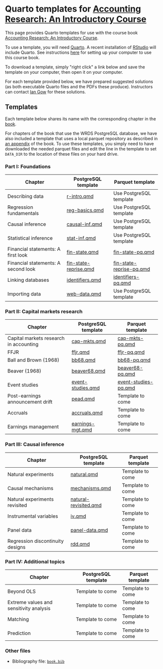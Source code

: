 # Quarto templates for [Accounting Research: An Introductory Course](https://iangow.github.io/far_book/)

This page provides Quarto templates for use with the course book [Accounting Research: An Introductory Course](https://iangow.github.io/far_book/).

To use a template, you will need [Quarto](https://quarto.org).
A recent installation of [RStudio](https://posit.co/downloads/) will include Quarto.
See instructions [here](https://iangow.github.io/far_book/intro.html#install) for setting up your computer to use this course book.

To download a template, simply "right click" a link below and save the template on your computer, then open it on your computer.

For each template provided below, we have prepared suggested solutions (as both executable Quarto files and the PDFs these produce).
Instructors can contact [Ian Gow](mailto:ian.gow@unimelb.edu.au) for these solutions.

## Templates

Each template below shares its name with the corresponding chapter in the [book](https://iangow.github.io/far_book/).

For chapters of the book that use the WRDS PostgreSQL database, we have also included a template that uses a local parquet repository as described in [an appendix](https://iangow.github.io/far_book/parquet-wrds.html) of the book.
To use these templates, you simply need to have downloaded the needed parquet files and edit the line in the template to set `DATA_DIR` to the location of these files on your hard drive.

### Part I: Foundations

| Chapter | PostgreSQL template | Parquet template |
|---------|---------------------|------------------|
| Describing data | [r-intro.qmd](https://raw.githubusercontent.com/iangow/far_templates/main/r-intro.qmd) | Use PostgreSQL template |
| Regression fundamentals | [reg-basics.qmd](https://raw.githubusercontent.com/iangow/far_templates/main/reg-basics.qmd) | Use PostgreSQL template |
| Causal inference | [causal-inf.qmd](https://raw.githubusercontent.com/iangow/far_templates/main/causal-inf.qmd) | Use PostgreSQL template |
| Statistical inference  | [stat-inf.qmd](https://raw.githubusercontent.com/iangow/far_templates/main/stat-inf.qmd) | Use PostgreSQL template |
| Financial statements: A first look | [fin-state.qmd](https://raw.githubusercontent.com/iangow/far_templates/main/fin-state.qmd) | [fin-state-pq.qmd](https://raw.githubusercontent.com/iangow/far_templates/main/fin-state-pq.qmd) |
| Financial statements: A second look | [fin-state-reprise.qmd](https://raw.githubusercontent.com/iangow/far_templates/main/fin-state-reprise.qmd) | [fin-state-reprise-pq.qmd](https://raw.githubusercontent.com/iangow/far_templates/main/fin-state-reprise-pq.qmd) | 
| Linking databases |  [identifiers.qmd](https://raw.githubusercontent.com/iangow/far_templates/main/identifiers.qmd) | [identifiers-pq.qmd](https://raw.githubusercontent.com/iangow/far_templates/main/identifiers-pq.qmd) | 
| Importing data | [web-data.qmd](https://raw.githubusercontent.com/iangow/far_templates/main/web-data.qmd) | Use PostgreSQL template |

### Part II: Capital markets research

| Chapter | PostgreSQL template | Parquet template |
|---------|---------------------|------------------|
| Capital markets research in accounting | [cap-mkts.qmd](https://raw.githubusercontent.com/iangow/far_templates/main/cap-mkts.qmd) | [cap-mkts-pq.qmd](https://raw.githubusercontent.com/iangow/far_templates/main/cap-mkts-pq.qmd) |
| FFJR | [ffjr.qmd](https://raw.githubusercontent.com/iangow/far_templates/main/ffjr.qmd) | [ffjr-pq.qmd](https://raw.githubusercontent.com/iangow/far_templates/main/ffjr-pq.qmd) |
| Ball and Brown (1968) | [bb68.qmd](https://raw.githubusercontent.com/iangow/far_templates/main/bb68.qmd) | [bb68-pq.qmd](https://raw.githubusercontent.com/iangow/far_templates/main/bb68-pq.qmd) |
| Beaver (1968) | [beaver68.qmd](https://raw.githubusercontent.com/iangow/far_templates/main/beaver68.qmd) |  [beaver68-pq.qmd](https://raw.githubusercontent.com/iangow/far_templates/main/beaver68-pq.qmd) |
| Event studies | [event-studies.qmd](https://raw.githubusercontent.com/iangow/far_templates/main/event-studies-pq.qmd) | [event-studies-pq.qmd](https://raw.githubusercontent.com/iangow/far_templates/main/event-studies-pq.qmd) |
| Post-earnings announcement drift | [pead.qmd](https://raw.githubusercontent.com/iangow/far_templates/main/pead.qmd) | Template to come |
| Accruals | [accruals.qmd](https://raw.githubusercontent.com/iangow/far_templates/main/accruals.qmd) | Template to come |
| Earnings management | [earnings-mgt.qmd](https://raw.githubusercontent.com/iangow/far_templates/main/earnings-mgt.qmd) | Template to come |

### Part III: Causal inference

| Chapter | PostgreSQL template | Parquet template |
|---------|---------------------|------------------|
| Natural experiments | [natural.qmd](https://raw.githubusercontent.com/iangow/far_templates/main/natural.qmd) | Template to come |
| Causal mechanisms | [mechanisms.qmd](https://raw.githubusercontent.com/iangow/far_templates/main/mechanisms.qmd) | Template to come |
| Natural experiments revisited | [natural-revisited.qmd](https://raw.githubusercontent.com/iangow/far_templates/main/natural-revisited.qmd) | Template to come |
| Instrumental variables | [iv.qmd](https://raw.githubusercontent.com/iangow/far_templates/main/iv.qmd) | Template to come |
| Panel data | [panel-data.qmd](https://raw.githubusercontent.com/iangow/far_templates/main/panel-data.qmd) | Template to come |
| Regression discontinuity designs | [rdd.qmd](https://raw.githubusercontent.com/iangow/far_templates/main/rdd.qmd) | Template to come |
 
### Part IV: Additional topics

| Chapter | PostgreSQL template | Parquet template |
|---------|---------------------|------------------|
| Beyond OLS | Template to come | Template to come |
| Extreme values and sensitivity analysis | Template to come | Template to come |
| Matching | Template to come | Template to come |
| Prediction | Template to come | Template to come |

### Other files

 - Bibliography file: [`book.bib`](https://raw.githubusercontent.com/iangow/far_templates/main/book.bib)
